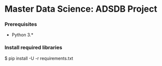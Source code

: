 # Master Data Science: ADSDB Project

### Prerequisites

- Python 3.*  


### Install required libraries

$ pip install -U -r requirements.txt

